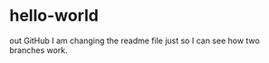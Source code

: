 hello-world
===========

<missing word> out GitHub
I am changing the readme file just so I can see how two branches work.
